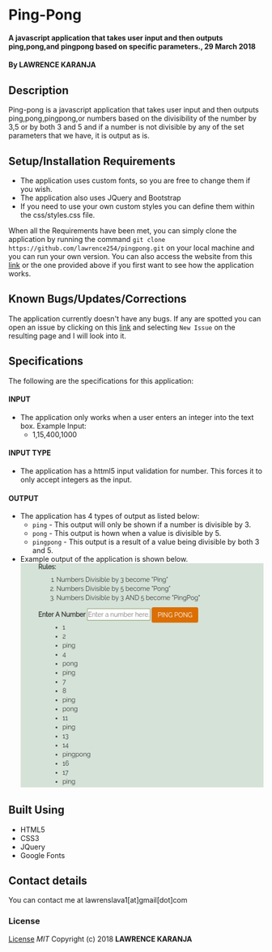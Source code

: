 # Ping-Pong
#### A javascript application that takes user input and then outputs ping,pong,and pingpong based on specific parameters., 29 March 2018
#### By **LAWRENCE KARANJA**
## Description
Ping-pong is a javascript application that takes user input and then outputs ping,pong,pingpong,or numbers based on the divisibility of the number by 3,5 or by both 3 and 5 and if a number is not divisible by any of the set parameters that we have, it is output as is.
## Setup/Installation Requirements
* The application uses custom fonts, so you are free to change them if you wish.
* The application also uses JQuery and Bootstrap
* If you need to use your own custom styles you can define them within the css/styles.css file.

When all the Requirements have been met, you can simply clone the application by running the  command `git clone https://github.com/lawrence254/pingpong.git` on your local machine and you can run your own version. You can also access the website from this [link](https://lawrence254.github.io/pingpong/) or the one provided above if you first want to see how the application works.
## Known Bugs/Updates/Corrections
The application currently doesn't have any bugs. If any are spotted you can open an issue by clicking on this [link](https://github.com/lawrence254/pingpong/issues) and selecting `New Issue` on the resulting page and I will look into it.

## Specifications
The following are the specifications for this application:
#### INPUT
* The application only works when a user enters an integer into the text box. Example Input:
  * 1,15,400,1000

#### INPUT TYPE
  * The application has a httml5 input validation for number. This forces it to only accept integers as the input.

#### OUTPUT
* The application has 4 types of output as listed below:
  * `ping` - This output will only be shown if a number is divisible by 3.
  * `pong` - This output is hown when a value is divisible by 5.
  * `pingpong` - This output is a result of a value being divisible by both 3 and 5.
* Example output of the application is shown below.
![alt text](img/sample.png "Sample output")


## Built Using
* HTML5
* CSS3
* JQuery
* Google Fonts

## Contact details
You can contact me at lawrenslava1[at]gmail[dot]com
### License
[License](https://github.com/lawrence254/pingpong/blob/master/LICENSE)
*MIT*
Copyright (c) 2018 **LAWRENCE KARANJA**
